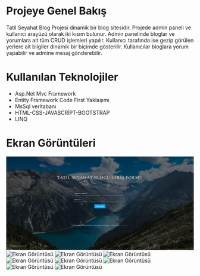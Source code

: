 # Projeye Genel Bakış
Tatil Seyahat Blog Projesi dinamik bir blog sitesidir. Projede admin paneli ve kullanıcı arayüzü olarak iki kısım bulunur. Admin panelinde bloglar ve yorumlara ait tüm CRUD işlemleri yapılır. Kullanıcı tarafında ise gezip görülen yerlere ait bilgiler dinamik bir biçimde gösterilir. Kullanıcılar bloglara yorum yapabilir ve admine mesaj gönderebilir. 
# Kullanılan Teknolojiler
- Asp.Net Mvc Framework
- Entity Framework Code First Yaklaşımı
- MsSql veritabanı
- HTML-CSS-JAVASCRİPT-BOOTSTRAP
- LINQ


# Ekran Görüntüleri
![Ekran Görüntüsü](https://github.com/ekerzuleyha/TravelTripProje/blob/master/TravelTripProje/goruntuler/Ekran%20G%C3%B6r%C3%BCnt%C3%BCs%C3%BC%20(54).png)
![Ekran Görüntüsü](https://github.com/ekerzuleyha/DevFolio/blob/master/DevFolio/ekran_goruntuleri/Ekran%20G%C3%B6r%C3%BCnt%C3%BCs%C3%BC%20(55).png)
![Ekran Görüntüsü](https://github.com/ekerzuleyha/DevFolio/blob/master/DevFolio/ekran_goruntuleri/Ekran%20G%C3%B6r%C3%BCnt%C3%BCs%C3%BC%20(56).png)
![Ekran Görüntüsü](https://github.com/ekerzuleyha/DevFolio/blob/master/DevFolio/ekran_goruntuleri/Ekran%20G%C3%B6r%C3%BCnt%C3%BCs%C3%BC%20(57).png)
![Ekran Görüntüsü](https://github.com/ekerzuleyha/DevFolio/blob/master/DevFolio/ekran_goruntuleri/Ekran%20G%C3%B6r%C3%BCnt%C3%BCs%C3%BC%20(58).png)
![Ekran Görüntüsü](https://github.com/ekerzuleyha/DevFolio/blob/master/DevFolio/ekran_goruntuleri/Ekran%20G%C3%B6r%C3%BCnt%C3%BCs%C3%BC%20(60).png)
![Ekran Görüntüsü](https://github.com/ekerzuleyha/DevFolio/blob/master/DevFolio/ekran_goruntuleri/Ekran%20G%C3%B6r%C3%BCnt%C3%BCs%C3%BC%20(61).png)
![Ekran Görüntüsü](https://github.com/ekerzuleyha/DevFolio/blob/master/DevFolio/ekran_goruntuleri/Ekran%20G%C3%B6r%C3%BCnt%C3%BCs%C3%BC%20(62).png)
![Ekran Görüntüsü](https://github.com/ekerzuleyha/DevFolio/blob/master/DevFolio/ekran_goruntuleri/Ekran%20G%C3%B6r%C3%BCnt%C3%BCs%C3%BC%20(63).png)

